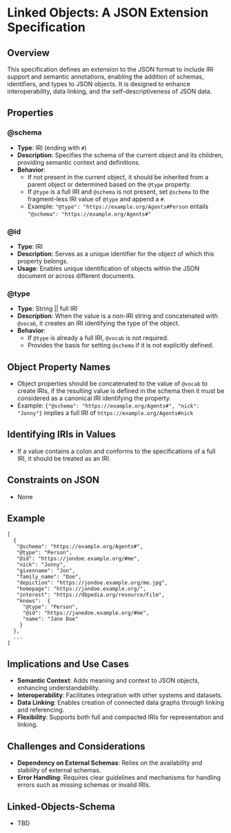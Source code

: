 # Linked Objects: A JSON Extension Specification

## Overview
This specification defines an extension to the JSON format to include IRI support and semantic annotations, enabling the addition of schemas, identifiers, and types to JSON objects. It is designed to enhance interoperability, data linking, and the self-descriptiveness of JSON data.

## Properties

### @schema
- **Type**: IRI (ending with `#`)
- **Description**: Specifies the schema of the current object and its children, providing semantic context and definitions.
- **Behavior**: 
  - If not present in the current object, it should be inherited from a parent object or determined based on the `@type` property.
  - If `@type` is a full IRI and `@schema` is not present, set `@schema` to the fragment-less IRI value of `@type` and append a `#`.
  - Example: `"@type": "https://example.org/Agents#Person` entails `"@schema": "https://example.org/Agents#"`

### @id
- **Type**: IRI
- **Description**: Serves as a unique identifier for the object of which this property belongs.
- **Usage**: Enables unique identification of objects within the JSON document or across different documents.

### @type
- **Type**: String || full IRI
- **Description**: When the value is a non-IRI string and concatenated with `@vocab`, it creates an IRI identifying the type of the object.
- **Behavior**: 
  - If `@type` is already a full IRI, `@vocab` is not required.
  - Provides the basis for setting `@schema` if it is not explicitly defined.

## Object Property Names
- Object properties should be concatenated to the value of `@vocab` to create IRIs, if the resulting value is defined in the schema then it must be considered as a canonical IRI identifying the property.
- Example: `{"@schema": "https://example.org/Agents#", "nick": "Jonny"}` implies a full IRI of `https://example.org/Agents#nick`

## Identifying IRIs in Values
- If a value contains a colon and conforms to the specifications of a full IRI, it should be treated as an IRI.

## Constraints on JSON
- None

## Example 
```
[
  {
   "@schema": "https://example.org/Agents#",
   "@type": "Person",
   "@id": "https://jondoe.example.org/#me",
   "nick": "Jonny",
   "givenname": "Jon",
   "family_name": "Doe",
   "depiction": "https://jondoe.example.org/me.jpg",
   "homepage": "https://jondoe.example.org/",
   "interest": "https://dbpedia.org/resource/Film",
   "knows":  {
     "@type": "Person",
     "@id": "https://janedoe.example.org/#me",
     "name": "Jane Doe"
    }
  },
  ...
]
```
## Implications and Use Cases

- **Semantic Context**: Adds meaning and context to JSON objects, enhancing understandability.
- **Interoperability**: Facilitates integration with other systems and datasets.
- **Data Linking**: Enables creation of connected data graphs through linking and referencing.
- **Flexibility**: Supports both full and compacted IRIs for representation and linking.

## Challenges and Considerations
- **Dependency on External Schemas**: Relies on the availability and stability of external schemas.
- **Error Handling**: Requires clear guidelines and mechanisms for handling errors such as missing schemas or invalid IRIs.

## Linked-Objects-Schema
- TBD
